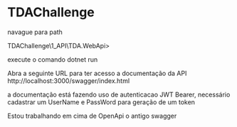 # TDAChallenge
navague para path 

TDAChallenge\1_API\TDA.WebApi> 

execute o comando dotnet run

Abra a seguinte URL para ter acesso a documentação da API
http://localhost:3000/swagger/index.html


a documentação está fazendo uso de autenticacao JWT Bearer, necessário cadastrar um UserName e PassWord para geração de um token

Estou trabalhando em cima de OpenApi o antigo swagger
